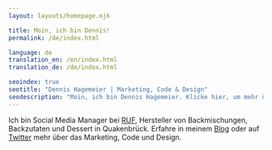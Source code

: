 ```yaml
--- 
layout: layouts/homepage.njk

title: Moin, ich bin Dennis!
permalink: /de/index.html

language: de
translation_en: /en/index.html
translation_de: /de/index.html

seoindex: true
seotitle: "Dennis Hagemeier | Marketing, Code & Design"
seodescription: "Moin, ich bin Dennis Hagemeier. Klicke hier, um mehr über Marketing, Code und Design zu lernen."
--- 
```

Ich bin Social Media Manager bei <a href="https://www.ruf.eu" target="_blank" rel="noopener">RUF</a>, Hersteller von Backmischungen, Backzutaten und Dessert in Quakenbrück.
Erfahre in meinem [Blog](/de/articles/) oder auf <a href="https://twitter.com/DennisView" target="_blank" rel="noopener">Twitter</a> mehr über das Marketing, Code und Design.